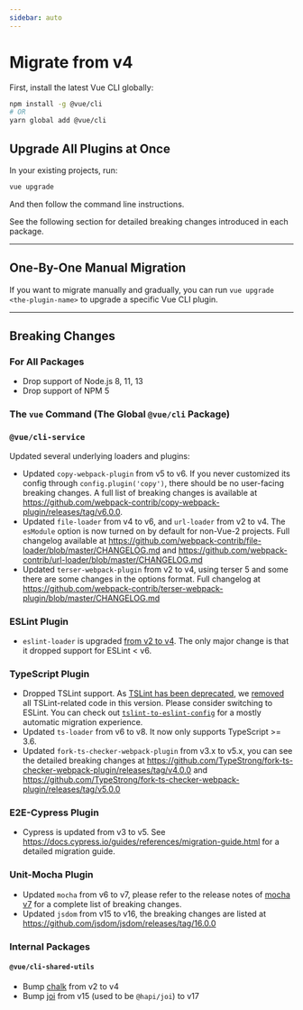 ```yaml
---
sidebar: auto
---
```


# Migrate from v4

First, install the latest Vue CLI globally:

```sh
npm install -g @vue/cli
# OR
yarn global add @vue/cli
```

## Upgrade All Plugins at Once

In your existing projects, run:

```sh
vue upgrade
```

And then follow the command line instructions.

See the following section for detailed breaking changes introduced in each package.

------

## One-By-One Manual Migration

If you want to migrate manually and gradually, you can run `vue upgrade <the-plugin-name>` to upgrade a specific Vue CLI plugin.

------

## Breaking Changes

### For All Packages

* Drop support of Node.js 8, 11, 13
* Drop support of NPM 5

### The `vue` Command (The Global `@vue/cli` Package)

### `@vue/cli-service`

Updated several underlying loaders and plugins:

* Updated `copy-webpack-plugin` from v5 to v6. If you never customized its config through `config.plugin('copy')`, there should be no user-facing breaking changes. A full list of breaking changes is available at <https://github.com/webpack-contrib/copy-webpack-plugin/releases/tag/v6.0.0>.
* Updated `file-loader` from v4 to v6, and `url-loader` from v2 to v4. The `esModule` option is now turned on by default for non-Vue-2 projects. Full changelog available at <https://github.com/webpack-contrib/file-loader/blob/master/CHANGELOG.md> and <https://github.com/webpack-contrib/url-loader/blob/master/CHANGELOG.md>
* Updated `terser-webpack-plugin` from v2 to v4, using terser 5 and some there are some changes in the options format. Full changelog at <https://github.com/webpack-contrib/terser-webpack-plugin/blob/master/CHANGELOG.md>

### ESLint Plugin

* `eslint-loader` is upgraded [from v2 to v4](https://github.com/webpack-contrib/eslint-loader/blob/master/CHANGELOG.md). The only major change is that it dropped support for ESLint < v6.

### TypeScript Plugin

* Dropped TSLint support. As [TSLint has been deprecated](https://github.com/palantir/tslint/issues/4534), we [removed](https://github.com/vuejs/vue-cli/pull/5065) all TSLint-related code in this version.
Please consider switching to ESLint. You can check out [`tslint-to-eslint-config`](https://github.com/typescript-eslint/tslint-to-eslint-config) for a mostly automatic migration experience.
* Updated `ts-loader` from v6 to v8. It now only supports TypeScript >= 3.6.
* Updated `fork-ts-checker-webpack-plugin` from v3.x to v5.x, you can see the detailed breaking changes at <https://github.com/TypeStrong/fork-ts-checker-webpack-plugin/releases/tag/v4.0.0> and <https://github.com/TypeStrong/fork-ts-checker-webpack-plugin/releases/tag/v5.0.0>

### E2E-Cypress Plugin

* Cypress is updated from v3 to v5. See <https://docs.cypress.io/guides/references/migration-guide.html> for a detailed migration guide.

### Unit-Mocha Plugin

* Updated `mocha` from v6 to v7, please refer to the release notes of [mocha v7](https://github.com/mochajs/mocha/releases/tag/v7.0.0) for a complete list of breaking changes.
* Updated `jsdom` from v15 to v16, the breaking changes are listed at <https://github.com/jsdom/jsdom/releases/tag/16.0.0>

### Internal Packages

#### `@vue/cli-shared-utils`

* Bump [chalk](https://github.com/chalk/chalk) from v2 to v4
* Bump [joi](https://github.com/sideway/joi) from v15 (used to be `@hapi/joi`) to v17
